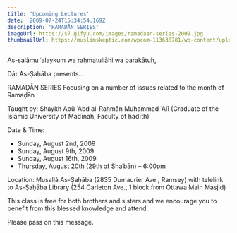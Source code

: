 ```yaml
---
title: 'Upcoming Lectures'
date: '2009-07-24T15:34:54.169Z'
description: 'RAMAḌĀN SERIES'
imageUrl: https://s7.gifyu.com/images/ramadaan-series-2009.jpg
thumbnailUrl: https://muslimskeptic.com/wpcom-113638781/wp-content/uploads/2019/05/ramadan-half-full-moon.jpg
---
```


As-salāmu ʿalaykum wa raḥmatullāhi wa barakātuh,

Dār As-Ṣaḥāba presents…

RAMAḌĀN SERIES
Focusing on a number of issues related
to the month of Ramaḍān

Taught by:
Shaykh Abū ʿAbd al-Raḥmān Muḥammad ʿAlī
(Graduate of the Islāmic University of Madīnah, Faculty of ḥadīth)

Date & Time:

- Sunday, August 2nd, 2009
- Sunday, August 9th, 2009
- Sunday, August 16th, 2009
- Thursday, August 20th (29th of Shaʿbān) – 6:00pm

Location:
Muṣallá As-Ṣaḥāba (2835 Dumaurier Ave., Ramsey) with telelink to As-Ṣaḥāba Library
(254 Carleton Ave., 1 block from Ottawa Main Masjid)

This class is free for both brothers and sisters and we encourage you to benefit from this blessed knowledge and attend.

Please pass on this message.
